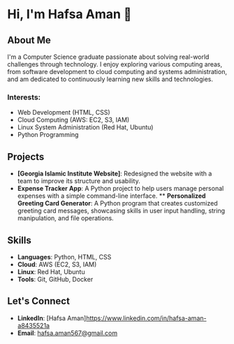 # Hi, I'm Hafsa Aman 👋

## About Me
I'm a Computer Science graduate passionate about solving real-world challenges through technology. I enjoy exploring various computing areas, from software development to cloud computing and systems administration, and am dedicated to continuously learning new skills and technologies.

### Interests:
- Web Development (HTML, CSS)
- Cloud Computing (AWS: EC2, S3, IAM)
- Linux System Administration (Red Hat, Ubuntu)
- Python Programming

## Projects
- **[Georgia Islamic Institute Website]**: Redesigned the website with a team to improve its structure and usability.
- **Expense Tracker App**: A Python project to help users manage personal expenses with a simple command-line interface.
** **Personalized Greeting Card Generator**: A Python program that creates customized greeting card messages, showcasing skills in user input handling, string manipulation, and file operations.
## Skills
- **Languages**: Python, HTML, CSS
- **Cloud**: AWS (EC2, S3, IAM)
- **Linux**: Red Hat, Ubuntu
- **Tools**: Git, GitHub, Docker

## Let's Connect
- **LinkedIn**: [Hafsa Aman]https://www.linkedin.com/in/hafsa-aman-a8435521a
- **Email**:   hafsa.aman567@gmail.com
